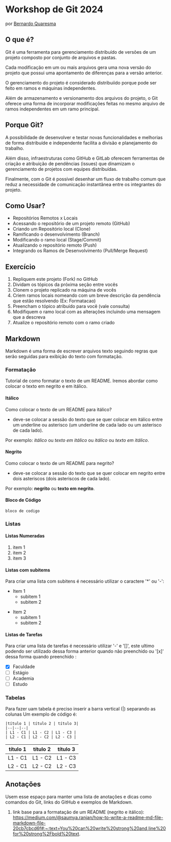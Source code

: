 Workshop de Git 2024
======================

por [Bernardo Quaresma](mailto:bernardo@tegraf.puc-rio.br)


O que é?
--------

Git é uma ferramenta para gerenciamento distribuído de versões de um projeto composto por conjunto de arquivos e pastas.

Cada modificação em um ou mais arquivos gera uma nova versão do projeto que possui uma apontamento de diferenças para a versão anterior.

O gerenciamento do projeto é considerado distribuiído porque pode ser feito em ramos e máquinas independentes.

Além de armazenamento e versionamento dos arquivos do projeto, o Git oferece uma forma de incorporar modificações feitas no mesmo arquivo de ramos independentes em um ramo principal.


Porque Git?
-----------

A possibilidade de desenvolver e testar novas funcionalidades e melhorias de forma distribuíde e independente facilita a divisão e planejamento do trabalho.

Além disso, infraestruturas como GitHub e GitLab oferecem ferramentas de criação e atribuição de pendências (issues) que dinamizam o gerenciamento de projetos com equipes distribuídas.

Finalmente, com o Git é possível desenhar um fluxo de trabalho comum que reduz a necessidade de comunicação instantânea entre os integrantes do projeto.


Como Usar?
----------

  - Repositórios Remotos x Locais
  - Acessando o repositório de um projeto remoto (GitHub)
  - Criando um Repositório local (Clone)
  - Ramificando o desenvolvimento (Branch)
  - Modificando o ramo local (Stage/Commit)
  - Atualizando o repositório remoto (Push)
  - Integrando os Ramos de Desenvolvimento (Pull/Merge Request)


Exercício
---------

1. Repliquem este projeto (Fork) no GitHub
2. Dividam os tópicos da próxima seção entre vocês
3. Clonem o projeto replicado na máquina de vocês
4. Criem ramos locais nomeando com um breve descrição da pendência que estão resolvendo (Ex: Formatacao)
5. Preencham o tópico atribuído para você (vale consulta)
6. Modifiquem o ramo local com as alterações incluindo uma mensagem que a descreva
7. Atualize o repositório remoto com o ramo criado


Markdown
--------

Markdown é uma forma de escrever arquivos texto seguindo regras que serão seguidas para exibição do texto com formatação.

### Formatação

Tutorial de como formatar o texto de um README. Iremos abordar como colocar o texto em negrito e em itálico. 

#### Itálico

Como colocar o texto de um README para itálico?
 - deve-se colocar a sessão do texto que se quer colocar em itálico entre um underline ou asterisco (um underline de cada lado ou um asterisco de cada lado). 
 
 Por exemplo: _itálico_ ou _texto em itálico_ ou *itálico* ou *texto em itálico*.

#### Negrito

Como colocar o texto de um README para negrito?
 - deve-se colocar a sessão do texto que se quer colocar em negrito entre dois asteriscos (dois asteriscos de cada lado).
 
 Por exemplo: **negrito** ou **texto em negrito**.

#### Bloco de Código
```
bloco de codigo
```
### Listas

#### Listas Numeradas
1. item 1
2. item 2
3. item 3

#### Listas com subitems

Para criar uma lista com subitens é necessário utilizar o caractere '*' ou '-':

* Item 1
  * subitem 1
  * subitem 2
- Item 2
  - subitem 1
  - subitem 2


#### Listas de Tarefas

Para criar uma lista de tarefas é necessário utilizar '-' e '[]', este ultimo podendo ser utilizado dessa forma anterior quando não preenchido ou '[x]' dessa forma quando preenchido :

- [x] Faculdade
- [ ] Estágio 
- [ ] Academia 
- [ ] Estudo

### Tabelas

Para fazer uam tabela é preciso inserir a barra vertical (|) separando as colunas
Um exemplo de código é: 

`|título 1 | título 2 | título 3| `<br/>
`|--|--|--|` <br/>
`| L1 - C1 | L1 - C2 | L1 - C3 |`<br/>
`| L2 - C1 | L2 - C2 | L2 - C3 |`<br/>

| título 1 | título 2 | título 3| 
|:--------:|:--------:|:-------:|
| L1 - C1  | L1 - C2  | L1 - C3 |
| L2 - C1  | L2 - C2  | L2 - C3 |



Anotações
---------

Usem esse espaço para manter uma lista de anotações e dicas como comandos do Git, links do GitHub e exemplos de Markdown.

1. link base para a formatação de um README (negrito e itálico): https://medium.com/@saumya.ranjan/how-to-write-a-readme-md-file-markdown-file-20cb7cbcd6f#:~:text=You%20can%20write%20strong%20and,line%20for%20strong%2Fbold%20text.



